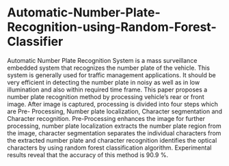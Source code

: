 # Automatic-Number-Plate-Recognition-using-Random-Forest-Classifier
Automatic Number Plate Recognition System is a mass surveillance embedded system that recognizes the number plate of the vehicle. This system is generally used for traffic management applications. It should be very efficient in detecting the number plate in noisy as well as in low illumination and also within required time frame. This paper proposes a number plate recognition method by processing vehicle’s rear or front image. After image is captured, processing is divided into four steps which are Pre- Processing, Number plate localization, Character segmentation and Character recognition. Pre-Processing enhances the image for further processing, number plate localization extracts the number plate region from the image, character segmentation separates the individual characters from the extracted number plate and character recognition identifies the optical characters by using random forest classification algorithm. Experimental results reveal that the accuracy of this method is 90.9 %.
